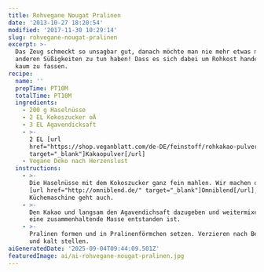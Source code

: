 ```yaml
---
title: Rohvegane Nougat Pralinen
date: '2013-10-27 18:20:54'
modified: '2017-11-30 10:29:14'
slug: rohvegane-nougat-pralinen
excerpt: >-
  Das Zeug schmeckt so unsagbar gut, danach möchte man nie mehr etwas mit
  anderen Süßigkeiten zu tun haben! Dass es sich dabei um Rohkost handelt, ist
  kaum zu fassen.
recipe:
  name: ''
  prepTime: PT10M
  totalTime: PT10M
  ingredients:
    - 200 g Haselnüsse
    - 2 EL Kokoszucker oÄ
    - 3 EL Agavendicksaft
    - >-
      2 EL [url
      href="https://shop.veganblatt.com/de-DE/feinstoff/rohkakao-pulver-bio"
      target="_blank"]Kakaopulver[/url]
    - Vegane Deko nach Herzenslust
  instructions:
    - >-
      Die Haselnüsse mit dem Kokoszucker ganz fein mahlen. Wir machen das im
      [url href="http://omniblend.de/" target="_blank"]Omniblend[/url],
      Küchemaschine geht auch.
    - >-
      Den Kakao und langsam den Agavendichsaft dazugeben und weitermixen bis
      eine zusammenhaltende Masse entstanden ist.
    - >-
      Pralinen formen und in Pralinenförmchen setzen. Verzieren nach Belieben
      und kalt stellen.
aiGeneratedDate: '2025-09-04T09:44:09.501Z'
featuredImage: ai/ai-rohvegane-nougat-pralinen.jpg
---
```


[<!-- Image removed (no copyright): rohkost-pralinen.jpg -->](https://www.veganblatt.com/i/rohkost-pralinen.jpg)
